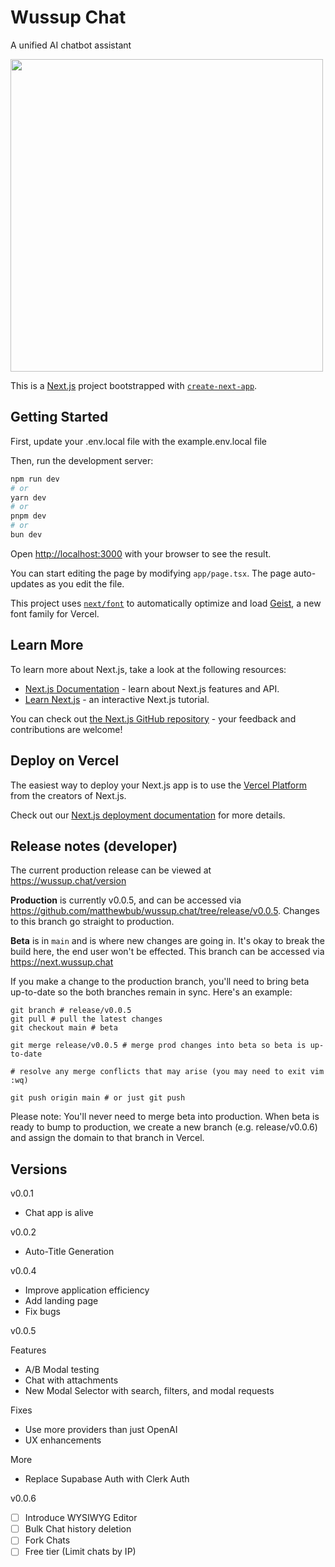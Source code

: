 # Wussup Chat

A unified AI chatbot assistant

<img src="./public/demo.png" height="500px" />

This is a [Next.js](https://nextjs.org) project bootstrapped with [`create-next-app`](https://nextjs.org/docs/app/api-reference/cli/create-next-app).

## Getting Started

First, update your .env.local file with the example.env.local file

Then, run the development server:

```bash
npm run dev
# or
yarn dev
# or
pnpm dev
# or
bun dev
```

Open [http://localhost:3000](http://localhost:3000) with your browser to see the result.

You can start editing the page by modifying `app/page.tsx`. The page auto-updates as you edit the file.

This project uses [`next/font`](https://nextjs.org/docs/app/building-your-application/optimizing/fonts) to automatically optimize and load [Geist](https://vercel.com/font), a new font family for Vercel.

## Learn More

To learn more about Next.js, take a look at the following resources:

- [Next.js Documentation](https://nextjs.org/docs) - learn about Next.js features and API.
- [Learn Next.js](https://nextjs.org/learn) - an interactive Next.js tutorial.

You can check out [the Next.js GitHub repository](https://github.com/vercel/next.js) - your feedback and contributions are welcome!

## Deploy on Vercel

The easiest way to deploy your Next.js app is to use the [Vercel Platform](https://vercel.com/new?utm_medium=default-template&filter=next.js&utm_source=create-next-app&utm_campaign=create-next-app-readme) from the creators of Next.js.

Check out our [Next.js deployment documentation](https://nextjs.org/docs/app/building-your-application/deploying) for more details.

## Release notes (developer)

The current production release can be viewed at https://wussup.chat/version

**Production** is currently v0.0.5, and can be accessed via https://github.com/matthewbub/wussup.chat/tree/release/v0.0.5. Changes to this branch go straight to production.

**Beta** is in `main` and is where new changes are going in. It's okay to break the build here, the end user won't be effected. This branch can be accessed via https://next.wussup.chat

If you make a change to the production branch, you'll need to bring beta up-to-date so the both branches remain in sync. Here's an example:

```shell
git branch # release/v0.0.5
git pull # pull the latest changes
git checkout main # beta

git merge release/v0.0.5 # merge prod changes into beta so beta is up-to-date

# resolve any merge conflicts that may arise (you may need to exit vim :wq)

git push origin main # or just git push
```

Please note: You'll never need to merge beta into production. When beta is ready to bump to production, we create a new branch (e.g. release/v0.0.6) and assign the domain to that branch in Vercel.

## Versions

v0.0.1

- Chat app is alive

v0.0.2

- Auto-Title Generation

v0.0.4

- Improve application efficiency
- Add landing page
- Fix bugs

v0.0.5

Features

- A/B Modal testing
- Chat with attachments
- New Modal Selector with search, filters, and modal requests

Fixes

- Use more providers than just OpenAI
- UX enhancements

More

- Replace Supabase Auth with Clerk Auth

v0.0.6

- [ ] Introduce WYSIWYG Editor
- [ ] Bulk Chat history deletion
- [ ] Fork Chats
- [ ] Free tier (Limit chats by IP)
